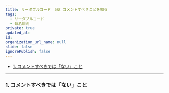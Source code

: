 ```yaml
---
title: リーダブルコード　5章 コメントすべきことを知る
tags:
  - リーダブルコード
  - 命名規則
private: true
updated_at: 
id: 
organization_url_name: null
slide: false
ignorePublish: false
---
```

- [1. コメントすべきでは「ない」こと](#1-コメントすべきではないこと)
_______

### 1. コメントすべきでは「ない」こと